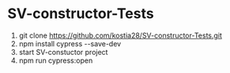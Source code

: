 # SV-constructor-Tests
1. git clone https://github.com/kostia28/SV-constructor-Tests.git
2. npm install cypress --save-dev
3. start SV-constuctor project
4. npm run cypress:open

